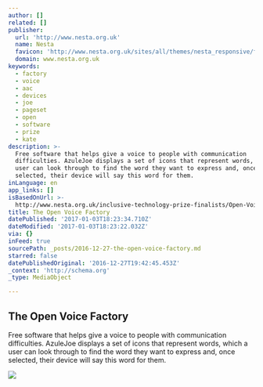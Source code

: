 ```yaml
---
author: []
related: []
publisher:
  url: 'http://www.nesta.org.uk'
  name: Nesta
  favicon: 'http://www.nesta.org.uk/sites/all/themes/nesta_responsive/favicon.ico'
  domain: www.nesta.org.uk
keywords:
  - factory
  - voice
  - aac
  - devices
  - joe
  - pageset
  - open
  - software
  - prize
  - kate
description: >-
  Free software that helps give a voice to people with communication
  difficulties. AzuleJoe displays a set of icons that represent words, which a
  user can look through to find the word they want to express and, once
  selected, their device will say this word for them.
inLanguage: en
app_links: []
isBasedOnUrl: >-
  http://www.nesta.org.uk/inclusive-technology-prize-finalists/Open-Voice-Factory
title: The Open Voice Factory
datePublished: '2017-01-03T18:23:34.710Z'
dateModified: '2017-01-03T18:23:22.032Z'
via: {}
inFeed: true
sourcePath: _posts/2016-12-27-the-open-voice-factory.md
starred: false
datePublishedOriginal: '2016-12-27T19:42:45.453Z'
_context: 'http://schema.org'
_type: MediaObject

---
```

<article style=""><h1>The Open Voice Factory</h1><p>Free software that helps give a voice to people with communication difficulties. AzuleJoe displays a set of icons that represent words, which a user can look through to find the word they want to express and, once selected, their device will say this word for them.</p><img src="http://www.nesta.org.uk/sites/default/files/azulejoe_6_1950_x_670_px_-_header.jpg" /></article>